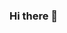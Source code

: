 ### Hi there 👋

<!--
**Mardanshahi/Mardanshahi** is a ✨ _special_ ✨ repository because its `README.md` (this file) appears on your GitHub profile.

Here are some ideas to get you started:

- 🔭 I’m currently working on 3d volume visualization using OpenGL 
- 🌱 I’m currently learning Reactive.NET, OpenGL
- 👯 I’m looking to collaborate on state of art computer graphic technologies
- 🤔 I’m looking for help with Dynamicdata and RX.NET
- 💬 Ask me about #D volume Rendering, SimpleItk and OpenCV
- 📫 This is how to reach me: iammardanshahi[at]gmail.com | linkedin.com/in/mmardanshahi
- 😄 Pronouns: He/His
- ⚡ Fun fact: ...
-->
